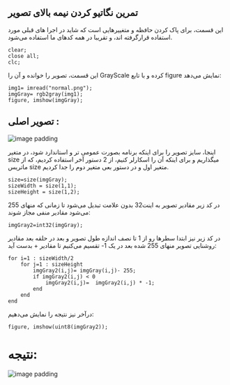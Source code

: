 ## تمرین نگاتیو کردن نیمه بالای تصویر

این قسمت، برای پاک کردن حافظه و متغییرهایی است که شاید در اجرا های قبلی مورد استفاده قرارگرفته اند، و تقریبا در همه کدهای ما استفاده می‌شود.

```
clear;
close all;
clc;
```

اين قسمت، تصوير را خوانده و آن را GrayScale كرده و با تابع figure نمایش می‌دهد:

```
img1= imread("normal.png");
imgGray= rgb2gray(img1);
figure, imshow(imgGray);
```
## تصویر اصلی :
![image padding](https://github.com/semnan-university-ai/image-processing-class-002/raw/main/exercises/msg67/asset/normal.png)

اینجا، سایز تصویر را برای اینکه برنامه بصورت عمومی تر و استاندارد شود، در متغیر size میگذاریم و برای اینکه آن را اسکارلر کنیم، از 2 دستور آخر استفاده کردیم، که از ماتریس size متغیر اول و در دستور بعی متغیر دوم را جدا کردیم.

```
size=size(imgGray);
sizeWidth = size(1,1);
sizeHeight = size(1,2);
```


در کد زیر مقادیر تصویر به اینت32 بدون علامت تبدیل می‌شود تا زمانی که منهای 255 می‌شود مقادیر منفی مجاز شوند:
```
imgGray2=int32(imgGray);
```
در کد زیر نیز ابتدا سطرها رو از 1 تا نصف اندازه طول تصویر و بعد در حلقه بعد مقادیر روشنایی تصویر منهای 255 شده بعد در یک 1- تقسیم می‌کنیم تا مقادیر + بدست آید: 

```
for i=1 : sizeWidth/2
    for j=1 : sizeHeight
        imgGray2(i,j)= imgGray(i,j)- 255;
        if imgGray2(i,j) < 0
            imgGray2(i,j)=  imgGray2(i,j) * -1;
        end
    end
end    
```
درآخر نیز نتیجه را نمایش می‌دهیم:
```
figure, imshow(uint8(imgGray2));
```
# نتیجه:
![image padding](https://github.com/semnan-university-ai/image-processing-class-002/raw/main/exercises/msg67/asset/negativeBala.png)
